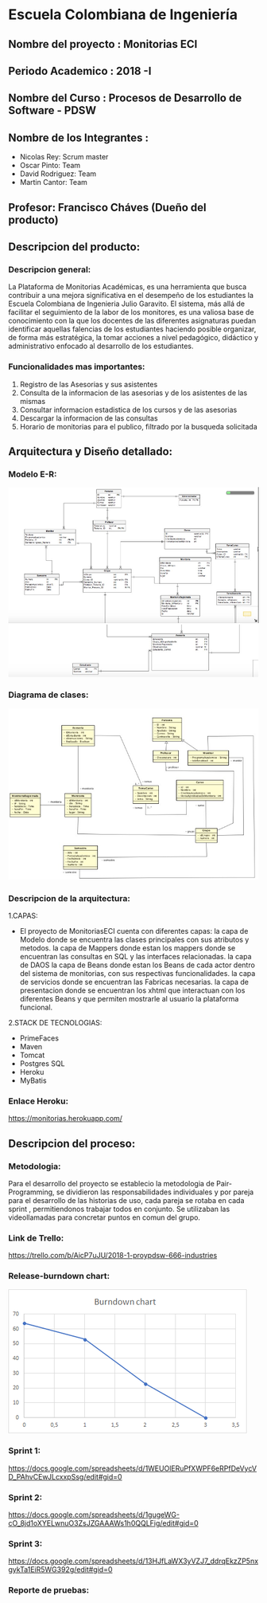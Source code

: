 # Escuela Colombiana de Ingeniería

## Nombre del proyecto : Monitorias ECI
## Periodo Academico : 2018 -I
## Nombre del Curso : Procesos de Desarrollo de Software - PDSW
## Nombre de los Integrantes : 
* Nicolas Rey: Scrum master
* Oscar Pinto: Team 
* David Rodriguez: Team
* Martin Cantor: Team
## Profesor: Francisco Cháves (Dueño del producto)
## Descripcion del producto:
### Descripcion general:
La Plataforma de Monitorias Académicas, es una herramienta que busca contribuir a una mejora significativa en el desempeño de los estudiantes la Escuela Colombiana de Ingenieria Julio Garavito. El sistema, más allá de facilitar el seguimiento de la labor de los monitores, es una valiosa base de conocimiento con la que los docentes de las diferentes asignaturas puedan identificar aquellas falencias de los estudiantes haciendo posible organizar, de forma más estratégica, la tomar acciones a nivel pedagógico, didáctico y administrativo enfocado al desarrollo de los estudiantes.

### Funcionalidades mas importantes:
1. Registro de las Asesorias y sus asistentes
2. Consulta de la informacion de las asesorias y de los asistentes de las mismas
3. Consultar informacion estadistica de los cursos y de las asesorias
4. Descargar la informacion de las consultas
5. Horario de monitorias para el publico, filtrado por la busqueda solicitada

## Arquitectura y Diseño detallado:
### Modelo E-R:
![ER1](https://github.com/ECIPDSW/MonitoriasECI/blob/master/src/main/java/img/ER1.png)
![ER2](https://github.com/ECIPDSW/MonitoriasECI/blob/master/src/main/java/img/ER2.png)

### Diagrama de clases:
![modelo](https://github.com/ECIPDSW/MonitoriasECI/blob/master/src/main/java/img/modelo.png)
### Descripcion de la arquitectura:
1.CAPAS:
* El proyecto de MonitoriasECI cuenta con diferentes capas:
la capa de Modelo donde se encuentra las clases principales con sus atributos y metodos.
la capa de Mappers donde estan los mappers donde se encuentran las consultas en SQL y las interfaces relacionadas. 
la capa de DAOS
la capa de Beans donde estan los Beans de cada actor dentro del sistema de monitorias, con sus respectivas funcionalidades.
la capa de servicios donde se encuentran las Fabricas necesarias.
la capa de presentacion donde se encuentran los xhtml que interactuan con los diferentes Beans y que permiten mostrarle al usuario la plataforma funcional.

2.STACK DE TECNOLOGIAS:
* PrimeFaces
* Maven
* Tomcat
* Postgres SQL
* Heroku
* MyBatis

### Enlace Heroku:
https://monitorias.herokuapp.com/

## Descripcion del proceso:
### Metodologia:
Para el desarrollo del proyecto se establecio la metodologia de Pair-Programming, se dividieron las responsabilidades individuales y por pareja para el desarrollo de las historias de uso, cada pareja se rotaba en cada sprint , permitiendonos trabajar todos en conjunto.
Se utilizaban las videollamadas para concretar puntos en comun del grupo.

### Link de Trello:
https://trello.com/b/AicP7uJU/2018-1-proypdsw-666-industries

### Release-burndown chart:
![burndownchart](https://github.com/ECIPDSW/MonitoriasECI/blob/master/src/main/java/img/burndownchart.png)

### Sprint 1:
https://docs.google.com/spreadsheets/d/1WEUOlERuPfXWPF6eRPfDeVycVD_PAhvCEwJLcxxpSsg/edit#gid=0

### Sprint 2:
https://docs.google.com/spreadsheets/d/1gugeWG-cO_8jd1oXYELwnuO3ZsJZGAAAWs1h0QQLFig/edit#gid=0

### Sprint 3:
https://docs.google.com/spreadsheets/d/13HJfLaWX3yVZJ7_ddrqEkzZP5nxgykTa1EiR5WG392g/edit#gid=0

### Reporte de pruebas:

